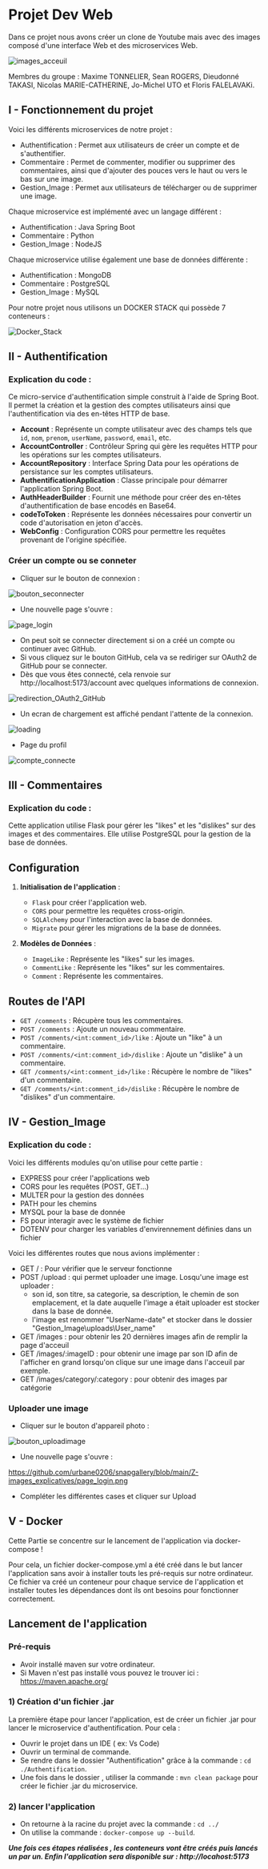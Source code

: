 # Projet Dev Web


Dans ce projet nous avons créer un clone de Youtube mais avec des images composé d'une interface Web et des microservices Web.

![images_acceuil](https://github.com/urbane0206/snapgallery/assets/108905191/6880d079-f7d4-421d-90dc-46cace767a2d)

Membres du groupe : Maxime TONNELIER, Sean ROGERS, Dieudonné TAKASI, Nicolas MARIE-CATHERINE, Jo-Michel UTO et Floris FALELAVAKi.


## I - Fonctionnement du projet


Voici les différents microservices de notre projet :
    
 - Authentification : Permet aux utilisateurs de créer un compte et de s'authentifier.
 - Commentaire : Permet de commenter, modifier ou supprimer des commentaires, ainsi que d'ajouter des pouces vers le haut ou vers le bas sur une image.
 - Gestion_Image : Permet aux utilisateurs de télécharger ou de supprimer une image.

Chaque microservice est implémenté avec un langage différent :
 
 - Authentification : Java Spring Boot
 - Commentaire : Python
 - Gestion_Image : NodeJS

Chaque microservice utilise également une base de données différente :
 
 - Authentification : MongoDB
 - Commentaire : PostgreSQL
 - Gestion_Image : MySQL

Pour notre projet nous utilisons un DOCKER STACK qui possède 7 conteneurs : 

![Docker_Stack](https://github.com/urbane0206/snapgallery/blob/main/Z-images_explicatives/Docker_Stack.png)


## II - Authentification

### Explication du code :
Ce micro-service d'authentification simple construit à l'aide de Spring Boot. 
Il permet la création et la gestion des comptes utilisateurs ainsi que l'authentification via des en-têtes HTTP de base.

- **Account** : Représente un compte utilisateur avec des champs tels que `id`, `nom`, `prenom`, `userName`, `password`, `email`, etc.
- **AccountController** : Contrôleur Spring qui gère les requêtes HTTP pour les opérations sur les comptes utilisateurs.
- **AccountRepository** : Interface Spring Data pour les opérations de persistance sur les comptes utilisateurs.
- **AuthentificationApplication** : Classe principale pour démarrer l'application Spring Boot.
- **AuthHeaderBuilder** : Fournit une méthode pour créer des en-têtes d'authentification de base encodés en Base64.
- **codeToToken** : Représente les données nécessaires pour convertir un code d'autorisation en jeton d'accès.
- **WebConfig** : Configuration CORS pour permettre les requêtes provenant de l'origine spécifiée.

### Créer un compte ou se conneter

 - Cliquer sur le bouton de connexion : 

![bouton_seconnecter](https://github.com/urbane0206/snapgallery/assets/108905191/90e7bf99-2733-427c-a924-e1d8d294331f)

 - Une nouvelle page s'ouvre :

![page_login](https://github.com/urbane0206/snapgallery/blob/main/Z-images_explicatives/page_login.png)


 - On peut soit se connecter directement si on a créé un compte ou continuer avec GitHub.
 - Si vous cliquez sur le bouton GitHub, cela va se rediriger sur OAuth2 de GitHub pour se connecter.
 - Dès que vous êtes connecté, cela renvoie sur http://localhost:5173/account avec quelques informations de connexion.

![redirection_OAuth2_GitHub](https://github.com/urbane0206/snapgallery/assets/108905191/389f5109-33c8-43c8-89df-6f1fee7404db)

 - Un ecran de chargement est affiché pendant l'attente de la connexion.

![loading](https://github.com/urbane0206/snapgallery/blob/main/Z-images_explicatives/loading.png)

- Page du profil

![compte_connecte](https://github.com/urbane0206/snapgallery/assets/108905191/73caaf16-5c08-41d1-a909-6b98d565fe92)


## III - Commentaires


### Explication du code :
Cette application utilise Flask pour gérer les "likes" et les "dislikes" sur des images et des commentaires. Elle utilise PostgreSQL pour la gestion de la base de données.

## Configuration

1. **Initialisation de l'application** :
    - `Flask` pour créer l'application web.
    - `CORS` pour permettre les requêtes cross-origin.
    - `SQLAlchemy` pour l'interaction avec la base de données.
    - `Migrate` pour gérer les migrations de la base de données.

2. **Modèles de Données** :
    - `ImageLike` : Représente les "likes" sur les images.
    - `CommentLike` : Représente les "likes" sur les commentaires.
    - `Comment` : Représente les commentaires.

## Routes de l'API

- `GET /comments` : Récupère tous les commentaires.
- `POST /comments` : Ajoute un nouveau commentaire.
- `POST /comments/<int:comment_id>/like` : Ajoute un "like" à un commentaire.
- `POST /comments/<int:comment_id>/dislike` : Ajoute un "dislike" à un commentaire.
- `GET /comments/<int:comment_id>/like` : Récupère le nombre de "likes" d'un commentaire.
- `GET /comments/<int:comment_id>/dislike` : Récupère le nombre de "dislikes" d'un commentaire.


## IV - Gestion_Image


### Explication du code :

Voici les différents modules qu'on utilise pour cette partie : 
 - EXPRESS pour créer l'applications web 
 - CORS pour les requêtes (POST, GET...) 
 - MULTER pour la gestion des données
 - PATH pour les chemins
 - MYSQL pour la base de donnée
 - FS pour interagir avec le système de fichier 
 - DOTENV pour charger les variables d'envirennement définies dans un fichier

Voici les différentes routes que nous avions implémenter :
 - GET / : Pour vérifier que le serveur fonctionne
 - POST /upload : qui permet uploader une image. 
   Losqu'une image est uploader :
     - son id, son titre, sa categorie, sa description, le chemin de son emplacement, et la date auquelle l'image a était uploader est stocker dans la base de donnée.
     - l'image est renommer "UserName-date" et stocker dans le dossier "Gestion_Image\uploads\User_name"
 - GET /images : pour obtenir les 20 dernières images afin de remplir la page d'acceuil
 - GET /images/:imageID : pour obtenir une image par son ID afin de l'afficher en grand lorsqu'on clique sur une image dans l'acceuil par exemple.
 - GET /images/category/:category : pour obtenir des images par catégorie

### Uploader une image

 - Cliquer sur le bouton d'appareil photo :

![bouton_uploadimage](https://github.com/urbane0206/snapgallery/assets/108905191/fc15e115-2a2d-4c04-abf1-4dbba62c2d04)

 - Une nouvelle page s'ouvre :

https://github.com/urbane0206/snapgallery/blob/main/Z-images_explicatives/page_login.png

 - Compléter les différentes cases et cliquer sur Upload


## V - Docker


Cette Partie se concentre  sur le lancement de l'application via docker-compose !

Pour cela, un fichier docker-compose.yml a été créé dans le but lancer l'application sans avoir à installer touts les pré-requis sur notre ordinateur. Ce fichier va créé un conteneur pour chaque service de l'application et installer toutes les dépendances dont ils  ont besoins pour fonctionner correctement.


## Lancement de l'application 


### Pré-requis 

- Avoir installé maven sur votre ordinateur.
- Si Maven n'est pas installé vous pouvez le trouver ici : https://maven.apache.org/

### 1) Création d'un fichier .jar

La première étape pour lancer l'application, est de créer un fichier .jar pour lancer le microservice d'authentification.
Pour cela :

- Ouvrir le projet dans un IDE ( ex: Vs Code)
- Ouvrir un terminal de commande.
- Se rendre dans le dossier "Authentification" grâce à la commande : `cd ./Authentification`.
- Une fois dans le dossier , utiliser la commande : `mvn clean package` pour créer le fichier .jar du microservice.

### 2) lancer l'application 

- On retourne à la racine du projet avec la commande : `cd ../`
- On utilise la commande : `docker-compose up --build`.

 
<b><i>Une fois ces étapes réalisées , les conteneurs vont être créés puis lancés un par un. Enfin l'application sera disponible sur : http://locahost:5173</i></b>
